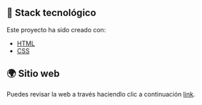 ## 📌 Stack tecnológico
Este proyecto ha sido creado con:
- [HTML](https://developer.mozilla.org/es/docs/Web/HTML)
- [CSS](https://developer.mozilla.org/es/docs/Web/CSS)

## 🌍 Sitio web

Puedes revisar la web a través haciendlo clic a continuación [link](https://tiendamuebles-bca.netlify.app/).
